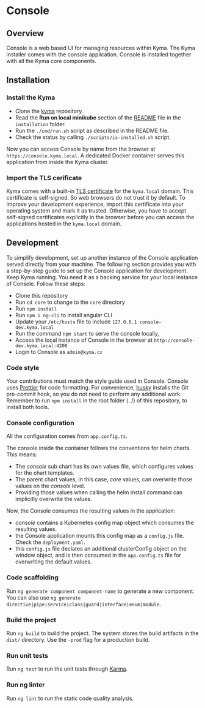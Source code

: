 # Console

## Overview

Console is a web based UI for managing resources within Kyma.
The Kyma installer comes with the console application. Console is installed together with all the Kyma core components.

## Installation

### Install the Kyma

- Clone the [kyma](https://github.com/kyma-project/kyma) repository.
- Read the **Run on local minikube** section of the [README](https://github.com/kyma-project/kyma/blob/master/installation/README.md) file in the `installation` folder.
- Run the `./cmd/run.sh` script as described in the README file.
- Check the status by calling `./scripts/is-installed.sh` script.

Now you can access Console by name from the browser at `https://console.kyma.local`. A dedicated Docker container serves this application from inside the Kyma cluster.

### Import the TLS cerificate

Kyma comes with a built-in [TLS certificate](https://github.com/kyma-project/kyma/tree/master/installation/certs/workspace/raw) for the `kyma.local` domain. This certificate is self-signed. So web browsers do not trust it by default. To improve your development experience, import this certificate into your operating system and mark it as trusted. Otherwise, you have to accept self-signed certificates explicitly in the browser before you can access the applications hosted in the `kyma.local` domain.

## Development

To simplify development, set up another instance of the Console application served directly from your machine. The following section provides you with a step-by-step guide to set up the Console application for development. Keep Kyma running. You need it as a backing service for your local instance of Console. Follow these steps:

- Clone this repository
- Run `cd core` to change to the `core` directory
- Run `npm install`
- Run `npm i ng-cli` to install angular CLI
- Update your `/etc/hosts` file to include `127.0.0.1 console-dev.kyma.local`
- Run the command `npm start` to serve the console locally,
- Access the local instance of Console in the browser at `http://console-dev.kyma.local:4200`
- Login to Console as `admin@kyma.cx`

### Code style

Your contributions must match the style guide used in Console. Console uses [Prettier](https://prettier.io) for code formatting. For convenience, [husky](https://github.com/typicode/husky) installs the Git pre-commit hook, so you do not need to perform any additional work. Remember to run `npm install` in the root folder (../) of this repository, to install both tools.

### Console configuration

All the configuration comes from `app.config.ts`.

The console inside the container follows the conventions for helm charts. This means:

- The _console_ sub chart has its own values file, which configures values for the chart templates.
- The parent chart values, in this case, _core_ values, can overwrite those values on the _console_ level.
- Providing those values when calling the helm install command can implicitly overwrite the values.

Now, the Console consumes the resulting values in the application:

- _console_ contains a Kubernetes config map object which consumes the resulting values.
- the Console application mounts this config map as a `config.js` file. Check the `deployment.yaml`.
- this `config.js` file declares an additional clusterConfig object on the window object, and is then consumed in the `app.config.ts` file for overwriting the default values.

### Code scaffolding

Run `ng generate component component-name` to generate a new component. You can also use `ng generate directive|pipe|service|class|guard|interface|enum|module`.

### Build the project

Run `ng build` to build the project. The system stores the build artifacts in the `dist/` directory. Use the `-prod` flag for a production build.

### Run unit tests

Run `ng test` to run the unit tests through [Karma](https://karma-runner.github.io).

### Run ng linter

Run `ng lint` to run the static code quality analysis.
